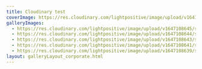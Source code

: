 ```yaml
---
title: Cloudinary test
coverImage: https://res.cloudinary.com/lightpositive/image/upload/v1647108639/samples/people/kitchen-bar.jpg
galleryImages:
  - https://res.cloudinary.com/lightpositive/image/upload/v1647108645/samples/people/bicycle.jpg
  - https://res.cloudinary.com/lightpositive/image/upload/v1647108644/samples/people/jazz.jpg
  - https://res.cloudinary.com/lightpositive/image/upload/v1647108643/samples/people/boy-snow-hoodie.jpg
  - https://res.cloudinary.com/lightpositive/image/upload/v1647108641/samples/people/smiling-man.jpg
  - https://res.cloudinary.com/lightpositive/image/upload/v1647108639/samples/people/kitchen-bar.jpg
layout: galleryLayout_corporate.html
---
```

